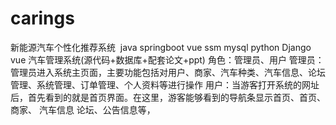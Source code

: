 # carings
新能源汽车个性化推荐系统  java springboot vue ssm mysql python Django vue 汽车管理系统(源代码+数据库+配套论文+ppt) 角色：管理员、用户  管理员：管理员进入系统主页面，主要功能包括对用户、商家、汽车种类、汽车信息、论坛管理、系统管理、订单管理、个人资料等进行操作  用户：当游客打开系统的网址后，首先看到的就是首页界面。在这里，游客能够看到的导航条显示首页、首页、商家、 汽车信息 论坛、公告信息等，
